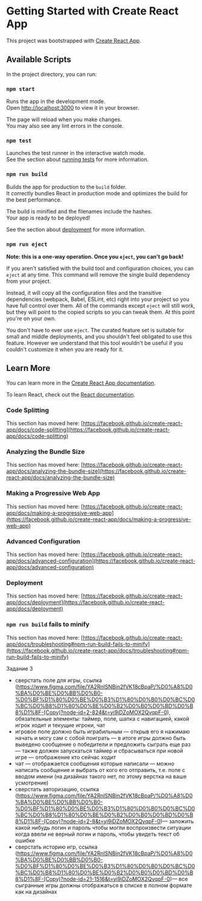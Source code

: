 # Getting Started with Create React App

This project was bootstrapped with [Create React App](https://github.com/facebook/create-react-app).

## Available Scripts

In the project directory, you can run:

### `npm start`

Runs the app in the development mode.\
Open [http://localhost:3000](http://localhost:3000) to view it in your browser.

The page will reload when you make changes.\
You may also see any lint errors in the console.

### `npm test`

Launches the test runner in the interactive watch mode.\
See the section about [running tests](https://facebook.github.io/create-react-app/docs/running-tests) for more information.

### `npm run build`

Builds the app for production to the `build` folder.\
It correctly bundles React in production mode and optimizes the build for the best performance.

The build is minified and the filenames include the hashes.\
Your app is ready to be deployed!

See the section about [deployment](https://facebook.github.io/create-react-app/docs/deployment) for more information.

### `npm run eject`

**Note: this is a one-way operation. Once you `eject`, you can't go back!**

If you aren't satisfied with the build tool and configuration choices, you can `eject` at any time. This command will remove the single build dependency from your project.

Instead, it will copy all the configuration files and the transitive dependencies (webpack, Babel, ESLint, etc) right into your project so you have full control over them. All of the commands except `eject` will still work, but they will point to the copied scripts so you can tweak them. At this point you're on your own.

You don't have to ever use `eject`. The curated feature set is suitable for small and middle deployments, and you shouldn't feel obligated to use this feature. However we understand that this tool wouldn't be useful if you couldn't customize it when you are ready for it.

## Learn More

You can learn more in the [Create React App documentation](https://facebook.github.io/create-react-app/docs/getting-started).

To learn React, check out the [React documentation](https://reactjs.org/).

### Code Splitting

This section has moved here: [https://facebook.github.io/create-react-app/docs/code-splitting](https://facebook.github.io/create-react-app/docs/code-splitting)

### Analyzing the Bundle Size

This section has moved here: [https://facebook.github.io/create-react-app/docs/analyzing-the-bundle-size](https://facebook.github.io/create-react-app/docs/analyzing-the-bundle-size)

### Making a Progressive Web App

This section has moved here: [https://facebook.github.io/create-react-app/docs/making-a-progressive-web-app](https://facebook.github.io/create-react-app/docs/making-a-progressive-web-app)

### Advanced Configuration

This section has moved here: [https://facebook.github.io/create-react-app/docs/advanced-configuration](https://facebook.github.io/create-react-app/docs/advanced-configuration)

### Deployment

This section has moved here: [https://facebook.github.io/create-react-app/docs/deployment](https://facebook.github.io/create-react-app/docs/deployment)

### `npm run build` fails to minify

This section has moved here: [https://facebook.github.io/create-react-app/docs/troubleshooting#npm-run-build-fails-to-minify](https://facebook.github.io/create-react-app/docs/troubleshooting#npm-run-build-fails-to-minify)

Задание 3
- сверстать поле для игры, ссылка (https://www.figma.com/file/YA2RnlSNBin2fVK18cBpaP/%D0%A8%D0%BA%D0%BE%D0%BB%D0%B0-%D0%BF%D1%80%D0%BE%D0%B3%D1%80%D0%B0%D0%BC%D0%BC%D0%B8%D1%80%D0%BE%D0%B2%D0%B0%D0%BD%D0%B8%D1%8F-(Copy)?node-id=2-824&t=yi9iDZoMOX2QvqpF-0), обязательные элементы: таймер, поле, шапка с навигацией, какой игрок ходит и текущие игроки, чат
- игровое поле должно быть играбильным
  — открыв его я нажимаю начать и могу сам с собой поиграть
  — в итоге игры должно быть выведено сообщение о победители и предложить сыграть еще раз
  — также должен запускаться таймер и сбрасываться при новой игре
  — отображение кто сейчас ходит
- чат
  — отображается сообщения которые написали
  — можно написать сообщение и выбрать от кого его отправить, т.е. поле с вводом имени (на дизайнах такого нет, по этому верстка на ваше усмотрение)
- сверстать авторизацию, ссылка
  (https://www.figma.com/file/YA2RnlSNBin2fVK18cBpaP/%D0%A8%D0%BA%D0%BE%D0%BB%D0%B0-%D0%BF%D1%80%D0%BE%D0%B3%D1%80%D0%B0%D0%BC%D0%BC%D0%B8%D1%80%D0%BE%D0%B2%D0%B0%D0%BD%D0%B8%D1%8F-(Copy)?node-id=2-8&t=yi9iDZoMOX2QvqpF-0)— заложить какой нибудь логин и пароль чтобы могли воспроизвести ситуации когда ввели не верный логин и пароль, чтобы увидеть текст об ошибке
- сверстать историю игр, ссылка
  (https://www.figma.com/file/YA2RnlSNBin2fVK18cBpaP/%D0%A8%D0%BA%D0%BE%D0%BB%D0%B0-%D0%BF%D1%80%D0%BE%D0%B3%D1%80%D0%B0%D0%BC%D0%BC%D0%B8%D1%80%D0%BE%D0%B2%D0%B0%D0%BD%D0%B8%D1%8F-(Copy)?node-id=21-1516&t=yi9iDZoMOX2QvqpF-0)— все сыгранные игры должны отображаться в списке в полном формате как на дизайнах
